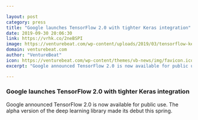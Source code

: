 ```yaml
---

layout: post
category: press
title: "Google launches TensorFlow 2.0 with tighter Keras integration"
date: 2019-09-30 20:06:30
link: https://vrhk.co/2neBSPI
image: https://venturebeat.com/wp-content/uploads/2019/03/tensorflow-keras.jpg?w=1200&strip=all
domain: venturebeat.com
author: "VentureBeat"
icon: https://venturebeat.com/wp-content/themes/vb-news/img/favicon.ico
excerpt: "Google announced TensorFlow 2.0 is now available for public use. The alpha version of the deep learning library made its debut this spring."

---
```


### Google launches TensorFlow 2.0 with tighter Keras integration

Google announced TensorFlow 2.0 is now available for public use. The alpha version of the deep learning library made its debut this spring.